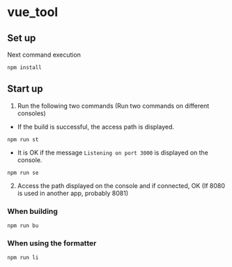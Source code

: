 # vue_tool

## Set up
Next command execution
```
npm install
```
## Start up
1. Run the following two commands
(Run two commands on different consoles)
* If the build is successful, the access path is displayed.
```
npm run st
```
* It is OK if the message `Listening on port 3000` is displayed on the console.
```
npm run se
```

2. Access the path displayed on the console and if connected, OK
(If 8080 is used in another app, probably 8081)

### When building
```
npm run bu
```

### When using the formatter
```
npm run li
```
